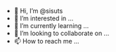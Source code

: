 - 👋 Hi, I’m @sisuts
- 👀 I’m interested in ...
- 🌱 I’m currently learning ...
- 💞️ I’m looking to collaborate on ...
- 📫 How to reach me ...

<!---
sisuts/sisuts is a ✨ special ✨ repository because its `README.md` (this file) appears on your GitHub profile.
You can click the Preview link to take a look at your changes.
--->
